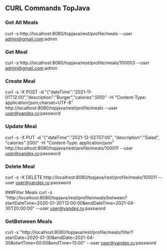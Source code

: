 ## CURL Commands TopJava

### Get All Meals

curl -s http://localhost:8080/topjava/rest/profile/meals --user admin@gmail.com:admin

### Get Meal

curl -s http://localhost:8080/topjava/rest/profile/meals/100003 --user admin@gmail.com:admin

### Create Meal

curl -s -X POST -d "{\"dateTime\":\"2021-11-01T12:00\",\"description\":\"Burger\",\"calories\":500}" -H "Content-Type:
application/json;charset=UTF-8" http://localhost:8080/topjava/rest/profile/meals --user user@yandex.ru:password

### Update Meal

curl -s -X PUT -d "{\"dateTime\":\"2021-12-02T07:00\", \"description\":\"Salad\", \"calories\":200}" -H "Content-Type:
application/json" http://localhost:8080/topjava/rest/profile/meals/100011 --user user@yandex.ru:password

### Delete Meal

curl -s -X DELETE http://localhost:8080/topjava/rest/profile/meals/100011 --user user@yandex.ru:password 

###Filter Meals
curl
-s "http://localhost:8080/topjava/rest/profile/meals/between?startDateTime=2020-01-30T12:00:00&endDateTime=2021-04-30T20:00:00"
--user user@yandex.ru:password

### GetBetween Meals

curl
-s "http://localhost:8080/topjava/rest/profile/meals/filter?startDate=2020-01-30&endDate=2021-04-30&startTime=00:00&endTime=13:00"
--user user@yandex.ru:password